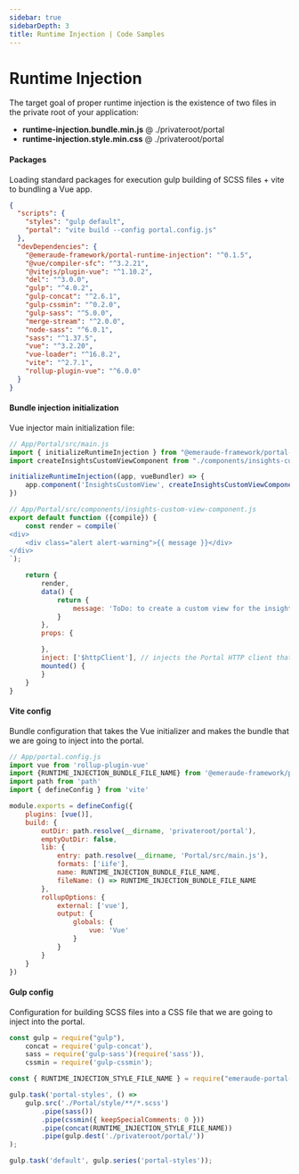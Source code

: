 ```yaml
---
sidebar: true
sidebarDepth: 3
title: Runtime Injection | Code Samples
---
```

# Runtime Injection

The target goal of proper runtime injection is the existence of two files in the private root of your application:
- **runtime-injection.bundle.min.js** @ ./privateroot/portal
- **runtime-injection.style.min.css** @ ./privateroot/portal

#### Packages
Loading standard packages for execution gulp building of SCSS files + vite to bundling a Vue app.

```json
{
  "scripts": {
    "styles": "gulp default",
    "portal": "vite build --config portal.config.js"
  },
  "devDependencies": {
    "@emeraude-framework/portal-runtime-injection": "^0.1.5",
    "@vue/compiler-sfc": "^3.2.21",
    "@vitejs/plugin-vue": "^1.10.2",
    "del": "^3.0.0",
    "gulp": "^4.0.2",
    "gulp-concat": "^2.6.1",
    "gulp-cssmin": "^0.2.0",
    "gulp-sass": "^5.0.0",
    "merge-stream": "^2.0.0",
    "node-sass": "^6.0.1",
    "sass": "^1.37.5",
    "vue": "^3.2.20",
    "vue-loader": "^16.8.2",
    "vite": "^2.7.1",
    "rollup-plugin-vue": "^6.0.0"
  }
}
```

#### Bundle injection initialization
Vue injector main initialization file:

```js
// App/Portal/src/main.js
import { initializeRuntimeInjection } from "@emeraude-framework/portal-runtime-injection"
import createInsightsCustomViewComponent from "./components/insights-custom-view-component";

initializeRuntimeInjection((app, vueBundler) => {
    app.component('InsightsCustomView', createInsightsCustomViewComponent(vueBundler));
})

// App/Portal/src/components/insights-custom-view-component.js
export default function ({compile}) {
    const render = compile(`
<div>
    <div class="alert alert-warning">{{ message }}</div>
</div>
`);

    return {
        render,
        data() {
            return {
                message: 'ToDo: to create a custom view for the insights..'
            }
        },
        props: {

        },
        inject: ['$httpClient'], // injects the Portal HTTP client that has all base setup configured
        mounted() {
        }
    }
}
```

#### Vite config
Bundle configuration that takes the Vue initializer and makes the bundle that we are going to inject into the portal.

```js
// App/portal.config.js
import vue from 'rollup-plugin-vue'
import {RUNTIME_INJECTION_BUNDLE_FILE_NAME} from '@emeraude-framework/portal-runtime-injection'
import path from 'path'
import { defineConfig } from 'vite'

module.exports = defineConfig({
    plugins: [vue()],
    build: {
        outDir: path.resolve(__dirname, 'privateroot/portal'),
        emptyOutDir: false,
        lib: {
            entry: path.resolve(__dirname, 'Portal/src/main.js'),
            formats: ['iife'],
            name: RUNTIME_INJECTION_BUNDLE_FILE_NAME,
            fileName: () => RUNTIME_INJECTION_BUNDLE_FILE_NAME
        },
        rollupOptions: {
            external: ['vue'],
            output: {
                globals: {
                    vue: 'Vue'
                }
            }
        }
    }
})
```

#### Gulp config
Configuration for building SCSS files into a CSS file that we are going to inject into the portal.

```js
const gulp = require("gulp"),
    concat = require('gulp-concat'),
    sass = require('gulp-sass')(require('sass')),
    cssmin = require('gulp-cssmin');

const { RUNTIME_INJECTION_STYLE_FILE_NAME } = require("emeraude-portal-runtime-injection");

gulp.task('portal-styles', () =>
    gulp.src('./Portal/style/**/*.scss')
        .pipe(sass())
        .pipe(cssmin({ keepSpecialComments: 0 }))
        .pipe(concat(RUNTIME_INJECTION_STYLE_FILE_NAME))
        .pipe(gulp.dest('./privateroot/portal/'))
);

gulp.task('default', gulp.series('portal-styles'));
```

